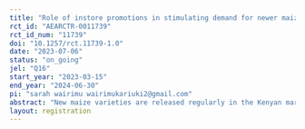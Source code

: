 ```yaml
---
title: "Role of instore promotions in stimulating demand for newer maize varieties"
rct_id: "AEARCTR-0011739"
rct_id_num: "11739"
doi: "10.1257/rct.11739-1.0"
date: "2023-07-06"
status: "on_going"
jel: "Q16"
start_year: "2023-03-15"
end_year: "2024-06-30"
pi: "sarah wairimu wairimukariuki2@gmail.com"
abstract: "New maize varieties are released regularly in the Kenyan market, giving farmers a wide range of options.  Yet, despite the potential genetic gains from new varieties, farmers prefer older varieties that have been in the market for a long time. Providing in-store promotions when farmers make seed purchases may draw farmers’ attention to newer varieties and induce trial and experimentation with these varieties. The current study tests the role of stimulating demand for newer varieties."
layout: registration
---
```


